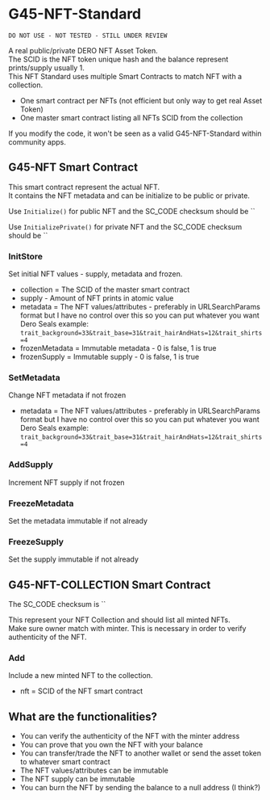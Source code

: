 # G45-NFT-Standard

`DO NOT USE - NOT TESTED - STILL UNDER REVIEW`

A real public/private DERO NFT Asset Token.  
The SCID is the NFT token unique hash and the balance represent prints/supply usually 1.  
This NFT Standard uses multiple Smart Contracts to match NFT with a collection.  

- One smart contract per NFTs (not efficient but only way to get real Asset Token)
- One master smart contract listing all NFTs SCID from the collection

If you modify the code, it won't be seen as a valid G45-NFT-Standard within community apps.  

## G45-NFT Smart Contract

This smart contract represent the actual NFT.  
It contains the NFT metadata and can be initialize to be public or private.  

Use `Initialize()` for public NFT and the SC_CODE checksum should be
``

Use `InitializePrivate()` for private NFT and the SC_CODE checksum should be
``

### InitStore

Set initial NFT values - supply, metadata and frozen.

- collection = The SCID of the master smart contract
- supply - Amount of NFT prints in atomic value
- metadata = The NFT values/attributes - preferably in URLSearchParams format but I have no control over this so you can put whatever you want
Dero Seals example: `trait_background=33&trait_base=31&trait_hairAndHats=12&trait_shirts=4`
- frozenMetadata = Immutable metadata - 0 is false, 1 is true
- frozenSupply = Immutable supply - 0 is false, 1 is true

### SetMetadata

Change NFT metadata if not frozen

- metadata = The NFT values/attributes - preferably in URLSearchParams format but I have no control over this so you can put whatever you want
Dero Seals example: `trait_background=33&trait_base=31&trait_hairAndHats=12&trait_shirts=4`

### AddSupply

Increment NFT supply if not frozen

### FreezeMetadata

Set the metadata immutable if not already

### FreezeSupply

Set the supply immutable if not already

## G45-NFT-COLLECTION Smart Contract

The SC_CODE checksum is ``

This represent your NFT Collection and should list all minted NFTs.  
Make sure owner match with minter.
This is necessary in order to verify authenticity of the NFT.  

### Add

Include a new minted NFT to the collection.

- nft = SCID of the NFT smart contract

## What are the functionalities?

- You can verify the authenticity of the NFT with the minter address
- You can prove that you own the NFT with your balance
- You can transfer/trade the NFT to another wallet or send the asset token to whatever smart contract
- The NFT values/attributes can be immutable
- The NFT supply can be immutable
- You can burn the NFT by sending the balance to a null address (I think?)
